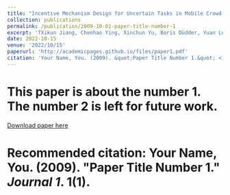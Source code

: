 ```yaml
---
title: "Incentive Mechanism Design for Uncertain Tasks in Mobile Crowd Sensing Systems Utilizing Smart Contract in Blockchain"
collection: publications
permalink: /publication/2009-10-01-paper-title-number-1
excerpt: 'TXikun Jiang, Chenhao Ying, Xinchun Yu, Boris Düdder, Yuan Luo.'
date: 2022-10-15
venue: '2022/10/15'
paperurl: 'http://academicpages.github.io/files/paper1.pdf'
citation: 'Your Name, You. (2009). &quot;Paper Title Number 1.&quot; <i>Journal 1</i>. 1(1).'
---
```

# This paper is about the number 1. The number 2 is left for future work.

[Download paper here]([http://academicpages.github.io/files/paper1.pdf](https://github.com/XikunJiang/xikun.github.io/blob/master/files/Incentive%20Mechanism%20Design%20for%20Uncertain%20Tasks%20in%20Mobile%20Crowd%20Sensing%20Systems%20Utilizing%20Smart%20Contract%20in%20Blockchain.pdf)https://github.com/XikunJiang/xikun.github.io/blob/master/files/Incentive%20Mechanism%20Design%20for%20Uncertain%20Tasks%20in%20Mobile%20Crowd%20Sensing%20Systems%20Utilizing%20Smart%20Contract%20in%20Blockchain.pdf)


# Recommended citation: Your Name, You. (2009). "Paper Title Number 1." <i>Journal 1</i>. 1(1).
